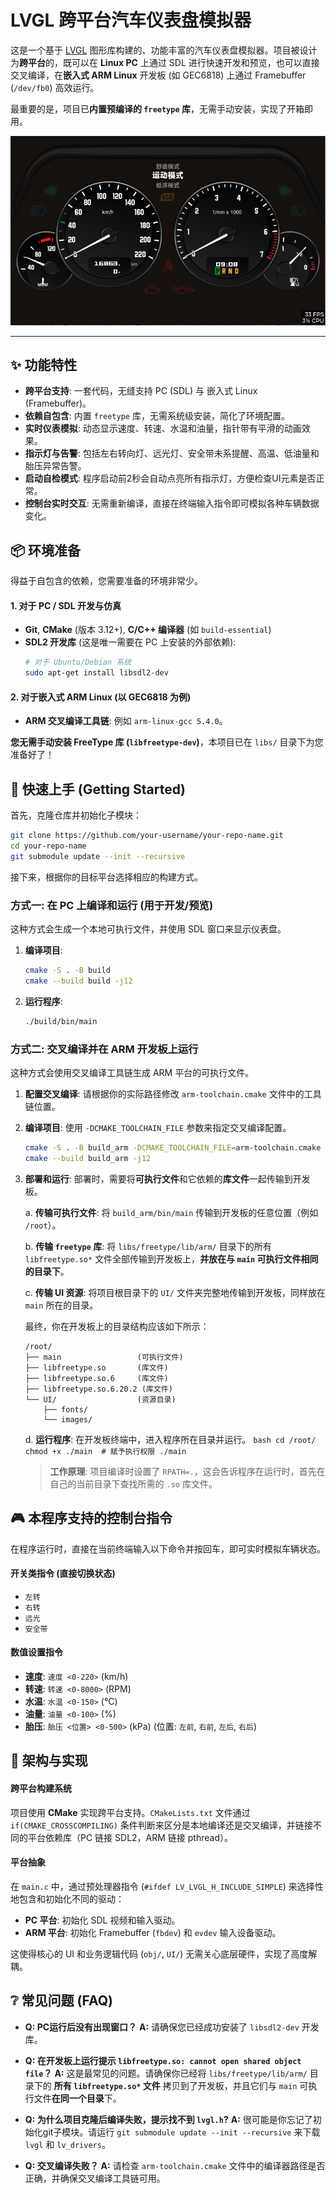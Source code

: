 # LVGL 跨平台汽车仪表盘模拟器

这是一个基于 [LVGL](https://lvgl.io) 图形库构建的、功能丰富的汽车仪表盘模拟器。项目被设计为**跨平台**的，既可以在 **Linux PC** 上通过 SDL 进行快速开发和预览，也可以直接交叉编译，在**嵌入式 ARM Linux** 开发板 (如 GEC6818) 上通过 Framebuffer (`/dev/fb0`) 高效运行。

最重要的是，项目已**内置预编译的 `freetype` 库**，无需手动安装，实现了开箱即用。

![汽车仪表盘运行截图](img/image.png)

---

## ✨ 功能特性

- **跨平台支持**: 一套代码，无缝支持 PC (SDL) 与 嵌入式 Linux (Framebuffer)。
- **依赖自包含**: 内置 `freetype` 库，无需系统级安装，简化了环境配置。
- **实时仪表模拟**: 动态显示速度、转速、水温和油量，指针带有平滑的动画效果。
- **指示灯与告警**: 包括左右转向灯、远光灯、安全带未系提醒、高温、低油量和胎压异常告警。
- **启动自检模式**: 程序启动前2秒会自动点亮所有指示灯，方便检查UI元素是否正常。
- **控制台实时交互**: 无需重新编译，直接在终端输入指令即可模拟各种车辆数据变化。

## 📦 环境准备

得益于自包含的依赖，您需要准备的环境非常少。

#### 1. 对于 PC / SDL 开发与仿真

- **Git**, **CMake** (版本 3.12+), **C/C++ 编译器** (如 `build-essential`)
- **SDL2 开发库** (这是唯一需要在 PC 上安装的外部依赖):
  ```bash
  # 对于 Ubuntu/Debian 系统
  sudo apt-get install libsdl2-dev
  ```

#### 2. 对于嵌入式 ARM Linux (以 GEC6818 为例)

- **ARM 交叉编译工具链**: 例如 `arm-linux-gcc 5.4.0`。

**您无需手动安装 FreeType 库 (`libfreetype-dev`)**，本项目已在 `libs/` 目录下为您准备好了！

## 🚀 快速上手 (Getting Started)

首先，克隆仓库并初始化子模块：
```bash
git clone https://github.com/your-username/your-repo-name.git
cd your-repo-name
git submodule update --init --recursive
```

接下来，根据你的目标平台选择相应的构建方式。

### 方式一: 在 PC 上编译和运行 (用于开发/预览)

这种方式会生成一个本地可执行文件，并使用 SDL 窗口来显示仪表盘。

1.  **编译项目**:
    ```bash
    cmake -S . -B build
    cmake --build build -j12
    ```

2.  **运行程序**:
    ```bash
    ./build/bin/main
    ```

### 方式二: 交叉编译并在 ARM 开发板上运行

这种方式会使用交叉编译工具链生成 ARM 平台的可执行文件。

1.  **配置交叉编译**:
    请根据你的实际路径修改 `arm-toolchain.cmake` 文件中的工具链位置。

2.  **编译项目**:
    使用 `-DCMAKE_TOOLCHAIN_FILE` 参数来指定交叉编译配置。
    ```bash
    cmake -S . -B build_arm -DCMAKE_TOOLCHAIN_FILE=arm-toolchain.cmake
    cmake --build build_arm -j12
    ```

3.  **部署和运行**:
    部署时，需要将**可执行文件**和它依赖的**库文件**一起传输到开发板。

    a.  **传输可执行文件**:
        将 `build_arm/bin/main` 传输到开发板的任意位置（例如 `/root`）。

    b.  **传输 `freetype` 库**:
        将 `libs/freetype/lib/arm/` 目录下的所有 `libfreetype.so*` 文件全部传输到开发板上，**并放在与 `main` 可执行文件相同的目录下**。

    c.  **传输 UI 资源**:
        将项目根目录下的 `UI/` 文件夹完整地传输到开发板，同样放在 `main` 所在的目录。

    最终，你在开发板上的目录结构应该如下所示：
    ```
    /root/
    ├── main                 (可执行文件)
    ├── libfreetype.so       (库文件)
    ├── libfreetype.so.6     (库文件)
    ├── libfreetype.so.6.20.2 (库文件)
    └── UI/                  (资源目录)
        ├── fonts/
        └── images/
    ```

    d.  **运行程序**:
        在开发板终端中，进入程序所在目录并运行。
        ```bash
        cd /root/
        chmod +x ./main  # 赋予执行权限
        ./main
        ```
    > **工作原理**: 项目编译时设置了 `RPATH=.`，这会告诉程序在运行时，首先在自己的当前目录下查找所需的 `.so` 库文件。


## 🎮 本程序支持的控制台指令

在程序运行时，直接在当前终端输入以下命令并按回车，即可实时模拟车辆状态。

#### 开关类指令 (直接切换状态)

- `左转`
- `右转`
- `远光`
- `安全带`

#### 数值设置指令

- **速度**: `速度 <0-220>` (km/h)
- **转速**: `转速 <0-8000>` (RPM)
- **水温**: `水温 <0-150>` (°C)
- **油量**: `油量 <0-100>` (%)
- **胎压**: `胎压 <位置> <0-500>` (kPa) (位置: `左前`, `右前`, `左后`, `右后`)

## 🔧 架构与实现

#### 跨平台构建系统

项目使用 **CMake** 实现跨平台支持。`CMakeLists.txt` 文件通过 `if(CMAKE_CROSSCOMPILING)` 条件判断来区分是本地编译还是交叉编译，并链接不同的平台依赖库（PC 链接 SDL2，ARM 链接 pthread）。

#### 平台抽象

在 `main.c` 中，通过预处理器指令 (`#ifdef LV_LVGL_H_INCLUDE_SIMPLE`) 来选择性地包含和初始化不同的驱动：
- **PC 平台**: 初始化 SDL 视频和输入驱动。
- **ARM 平台**: 初始化 Framebuffer (`fbdev`) 和 `evdev` 输入设备驱动。

这使得核心的 UI 和业务逻辑代码 (`obj/`, `UI/`) 无需关心底层硬件，实现了高度解耦。

## ❔ 常见问题 (FAQ)

- **Q: PC运行后没有出现窗口？**
  **A:** 请确保您已经成功安装了 `libsdl2-dev` 开发库。

- **Q: 在开发板上运行提示 `libfreetype.so: cannot open shared object file`？**
  **A:** 这是最常见的问题。请确保你已经将 `libs/freetype/lib/arm/` 目录下的 **所有 `libfreetype.so*` 文件** 拷贝到了开发板，并且它们与 `main` 可执行文件**在同一个目录**下。

- **Q: 为什么项目克隆后编译失败，提示找不到 `lvgl.h`?**
  **A:** 很可能是你忘记了初始化git子模块。请运行 `git submodule update --init --recursive` 来下载 `lvgl` 和 `lv_drivers`。

- **Q: 交叉编译失败？**
  **A:** 请检查 `arm-toolchain.cmake` 文件中的编译器路径是否正确，并确保交叉编译工具链可用。